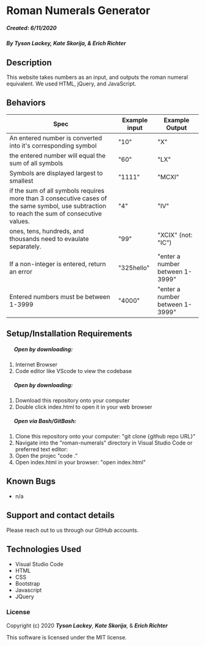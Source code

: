 #  Roman Numerals Generator


##### __Created:__ 6/11/2020 
##### By _**Tyson Lackey**_, _**Kate Skorija**_, & _**Erich Richter**_ 

## Description

This website takes numbers as an input, and outputs the roman numeral equivalent. We used HTML, jQuery, and JavaScript.

## Behaviors

| Spec| Example input | Example Output
| ----------- | ----------- | ----------- |
| An entered number is converted into it's corresponding symbol | "10" | "X" |
| the entered number will equal the sum of all symbols | "60" | "LX" |
| Symbols are displayed largest to smallest | "1111" | "MCXI" |
| if the sum of all symbols requires more than 3 consecutive cases of the same symbol, use subtraction to reach the sum of consecutive values. | "4" | "IV" |
| ones, tens, hundreds, and thousands need to evaulate separately. | "99" | "XCIX" (not: "IC") |
| If a non-integer is entered, return an error | "325hello" | "enter a number between 1-3999" |
| Entered numbers must be between 1-3999 | "4000" | "enter a number between 1-3999" |

## Setup/Installation Requirements

##### &nbsp;&nbsp;&nbsp;&nbsp;&nbsp;&nbsp;Open by downloading:
1. Internet Browser
2. Code editor like VScode to view the codebase

##### &nbsp;&nbsp;&nbsp;&nbsp;&nbsp;&nbsp;Open by downloading:

1. Download this repository onto your computer
2. Double click index.html to open it in your web browser

##### &nbsp;&nbsp;&nbsp;&nbsp;&nbsp;&nbsp;Open via Bash/GitBash:

1. Clone this repository onto your computer:
    "git clone {github repo URL}"
2. Navigate into the "roman-numerals" directory in Visual Studio Code or preferred text editor:
3. Open the projec
    "code ."
3. Open index.html in your browser:
    "open index.html"

## Known Bugs

* n/a

## Support and contact details

Please reach out to us through our GitHub accounts.


## Technologies Used

* Visual Studio Code
* HTML
* CSS
* Bootstrap
* Javascript
* JQuery


### License

Copyright (c) 2020 **_Tyson Lackey_**, _**Kate Skorija**_, & _**Erich Richter**_ 

This software is licensed under the MIT license.
